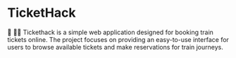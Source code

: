 # TicketHack
🚄 👩‍💻 Tickethack is a simple web application designed for booking train tickets online. The project focuses on providing an easy-to-use interface for users to browse available tickets and make reservations for train journeys.
